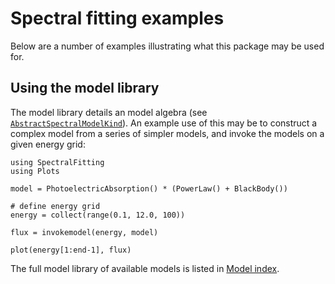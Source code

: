 # Spectral fitting examples

Below are a number of examples illustrating what this package may be used for.

## Using the model library

The model library details an model algebra (see [`AbstractSpectralModelKind`](@ref)). An example use of this may be to construct a complex model from a series of simpler models, and invoke the models on a given energy grid:

```@example ex_models
using SpectralFitting
using Plots 

model = PhotoelectricAbsorption() * (PowerLaw() + BlackBody()) 

# define energy grid
energy = collect(range(0.1, 12.0, 100))

flux = invokemodel(energy, model)

plot(energy[1:end-1], flux)
```

The full model library of available models is listed in [Model index](./models.md).
